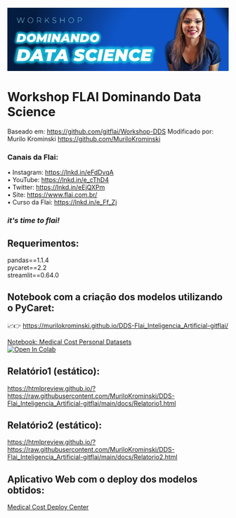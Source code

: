 ![alt text](https://github.com/MuriloKrominski/DDS-Flai_Inteligencia_Artificial-gitflai/blob/main/imagens/DDS-Flai1.jpg?raw=true)
# Workshop FLAI Dominando Data Science 
Baseado em: https://github.com/gitflai/Workshop-DDS
Modificado por: Murilo Krominski https://github.com/MuriloKrominski

### Canais da Flai:
• Instagram: https://lnkd.in/eFdDvqA<br>
• YouTube: https://lnkd.in/e_cThD4<br>
• Twitter: https://lnkd.in/eEjQXPm<br>
• Site: https://www.flai.com.br/<br>
• Curso da Flai: https://lnkd.in/e_Ff_Zj<br>
### *it's time to flai!*

## Requerimentos:
pandas==1.1.4<br>
pycaret==2.2<br>
streamlit==0.64.0<br>

## Notebook com a criação dos modelos utilizando o PyCaret:
:chart_with_upwards_trend::point_right: https://murilokrominski.github.io/DDS-Flai_Inteligencia_Artificial-gitflai/<br>

[Notebook: Medical Cost Personal Datasets](https://github.com/MuriloKrominski/DDS-Flai_Inteligencia_Artificial-gitflai/blob/main/Dados_de_Custos_Medicos.ipynb)<br>
<a href="https://colab.research.google.com/github/MuriloKrominski/DDS-Flai_Inteligencia_Artificial-gitflai/blob/main/Dados_de_Custos_Medicos.ipynb" target="_parent"><img src="https://colab.research.google.com/assets/colab-badge.svg" alt="Open In Colab"/></a>

## Relatório1 (estático):
https://htmlpreview.github.io/?https://raw.githubusercontent.com/MuriloKrominski/DDS-Flai_Inteligencia_Artificial-gitflai/main/docs/Relatorio1.html

## Relatório2 (estático):
https://htmlpreview.github.io/?https://raw.githubusercontent.com/MuriloKrominski/DDS-Flai_Inteligencia_Artificial-gitflai/main/docs/Relatorio2.html

## Aplicativo Web com o deploy dos modelos obtidos:
[Medical Cost Deploy Center](https://share.streamlit.io/gitflai/workshop-dds/main/medical.py)

